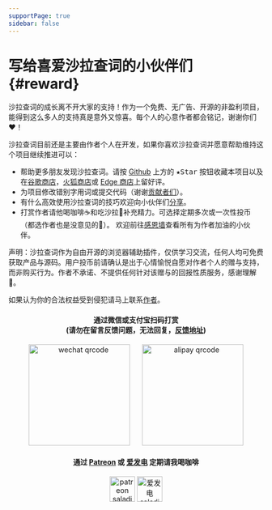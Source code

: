 ```yaml
---
supportPage: true
sidebar: false
---
```


# 写给喜爱沙拉查词的小伙伴们 {#reward}

沙拉查词的成长离不开大家的支持！作为一个免费、无广告、开源的非盈利项目，能得到这么多人的支持真是意外又惊喜。每个人的心意作者都会铭记，谢谢你们❤️！

沙拉查词目前还是主要由作者个人在开发，如果你喜欢沙拉查词并愿意帮助维持这个项目继续推进可以：

- 帮助更多朋友发现沙拉查词。请按 [Github](https://github.com/crimx/ext-saladict) 上方的 <kbd>★Star</kbd> 按钮收藏本项目以及在[谷歌商店][chrome]，[火狐商店][firefox]或 [Edge 商店][edge]上留好评。
- 为项目修改错别字用词或提交代码（谢谢[贡献者们](https://github.com/crimx/ext-saladict/graphs/contributors)）。
- 有什么高效使用沙拉查词的技巧欢迎向小伙伴们[分享](./native.html)。
- 打赏作者请他喝咖啡☕️和吃沙拉🥗补充精力。可选择定期多次或一次性投币（都选作者也是没意见的🤪）。
  欢迎前往[感恩墙](https://www.crimx.com/backers)查看所有为作者加油的小伙伴。

声明：沙拉查词作为自由开源的浏览器辅助插件，仅供学习交流，任何人均可免费获取产品与源码。用户投币前请确认是出于心情愉悦自愿对作者个人的赠与支持，而非购买行为。作者不承诺、不提供任何针对该赠与的回报性质服务，感谢理解🙏。

如果认为你的合法权益受到侵犯请马上联系[作者](https://github.com/crimx)。

<h4 align="center">通过微信或支付宝扫码打赏<br>(请勿在留言反馈问题，无法回复，<a href="https://github.com/crimx/ext-saladict/issues" target="_blank">反馈地址</a>)</h4>

<p align="center">
  <img height="200" style="height:200px" src="/images/wechat.png" alt="wechat qrcode">
  &nbsp;&nbsp;&nbsp;&nbsp;
  <img height="200" style="height:200px"src="/images/alipay.png" alt="alipay qrcode">
</p>

<h4 align="center">通过 <a href="https://www.patreon.com/saladict" target="_blank">Patreon</a> 或 <a href="https://afdian.net/@crimx" target="_blank">爱发电</a> 定期请我喝咖啡</h4>

<p align="center">
  <a href="https://www.patreon.com/saladict" target="_blank"><img height="50" style="height:50px" src="/images/patreon.png" alt="patreon saladict"></a>
  <a href="https://afdian.net/@crimx" target="_blank"><img height="50" style="height:50px" src="/images/afdian.png" alt="爱发电 saladict"></a>
</p>

[chrome]: https://chrome.google.com/webstore/detail/cdonnmffkdaoajfknoeeecmchibpmkmg/reviews?hl=en
[firefox]: https://addons.mozilla.org/firefox/addon/ext-saladict/
[edge]: https://microsoftedge.microsoft.com/addons/detail/idghocbbahafpfhjnfhpbfbmpegphmmp
